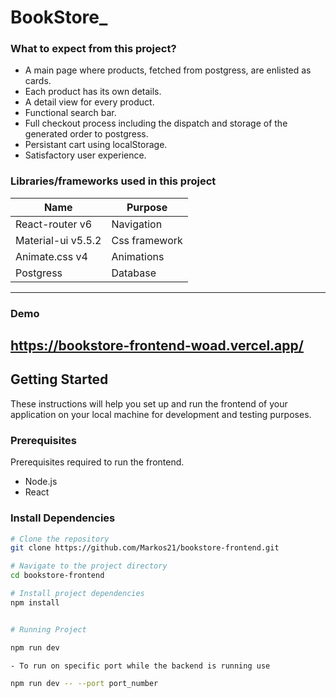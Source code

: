 # BookStore\_

### What to expect from this project?

- A main page where products, fetched from postgress, are enlisted as cards.
- Each product has its own details.
- A detail view for every product.
- Functional search bar.
- Full checkout process including the dispatch and storage of the generated order to postgress.
- Persistant cart using localStorage.
- Satisfactory user experience.

### Libraries/frameworks used in this project

| Name               | Purpose       |
| ------------------ | ------------- |
| React-router v6    | Navigation    |
| Material-ui v5.5.2 | Css framework |
| Animate.css v4     | Animations    |
| Postgress          | Database      |

---

### Demo
https://bookstore-frontend-woad.vercel.app/
---

## Getting Started

These instructions will help you set up and run the frontend of your application on your local machine for development and testing purposes.

### Prerequisites

Prerequisites required to run the frontend.

- Node.js
- React

### Install Dependencies

```bash
# Clone the repository
git clone https://github.com/Markos21/bookstore-frontend.git

# Navigate to the project directory
cd bookstore-frontend

# Install project dependencies
npm install


# Running Project

npm run dev

- To run on specific port while the backend is running use

npm run dev -- --port port_number

```
